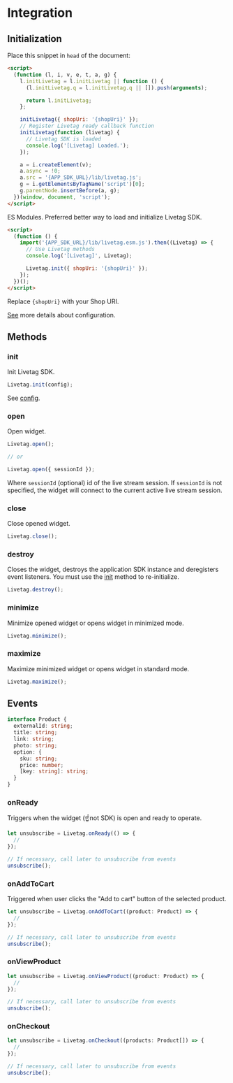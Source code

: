 # Integration

## Initialization

Place this snippet in `head` of the document:

```html
<script>
  (function (l, i, v, e, t, a, g) {
    l.initLivetag = l.initLivetag || function () {
      (l.initLivetag.q = l.initLivetag.q || []).push(arguments);

      return l.initLivetag;
    };

    initLivetag({ shopUri: '{shopUri}' });
    // Register Livetag ready callback function
    initLivetag(function (livetag) {
      // Livetag SDK is loaded
      console.log('[Livetag] Loaded.');
    });

    a = i.createElement(v);
    a.async = !0;
    a.src = '{APP_SDK_URL}/lib/livetag.js';
    g = i.getElementsByTagName('script')[0];
    g.parentNode.insertBefore(a, g);
  })(window, document, 'script');
</script>
```

ES Modules.
Preferred better way to load and initialize Livetag SDK.
```html
<script>
  (function () {
    import('{APP_SDK_URL}/lib/livetag.esm.js').then((Livetag) => {
      // Use Livetag methods
      console.log('[Livetag]', Livetag);

      Livetag.init({ shopUri: '{shopUri}' });
    });
  })();
</script>
```

Replace `{shopUri}` with your Shop URI.

[See](../config/README.md) more details about configuration.

## Methods

### init
Init Livetag SDK.
```js
Livetag.init(config);
```
See [config](../config/README.md).

### open
Open widget.
```js
Livetag.open();

// or

Livetag.open({ sessionId });
```
Where `sessionId` (optional) id of the live stream session.
If `sessionId` is not specified, the widget will connect to the current active live stream session.

### close
Close opened widget.
```js
Livetag.close();
```

### destroy
Closes the widget, destroys the application SDK instance and deregisters event listeners. You must use the [init](#init) method to re-initialize.
```js
Livetag.destroy();
```

### minimize
Minimize opened widget or opens widget in minimized mode.
```js
Livetag.minimize();
```

### maximize
Maximize minimized widget or opens widget in standard mode.
```js
Livetag.maximize();
```

## Events

```typescript
interface Product {
  externalId: string;
  title: string;
  link: string;
  photo: string;
  option: {
    sku: string;
    price: number;
    [key: string]: string;
  }
}
```

### onReady
Triggers when the widget (☝️not SDK) is open and ready to operate.
```typescript
let unsubscribe = Livetag.onReady(() => {
  //
});

// If necessary, call later to unsubscribe from events
unsubscribe();
```

### onAddToCart
Triggered when user clicks the "Add to cart" button of the selected product.
```typescript
let unsubscribe = Livetag.onAddToCart((product: Product) => {
  //
});

// If necessary, call later to unsubscribe from events
unsubscribe();
```

### onViewProduct

```typescript
let unsubscribe = Livetag.onViewProduct((product: Product) => {
  //
});

// If necessary, call later to unsubscribe from events
unsubscribe();
```

### onCheckout

```typescript
let unsubscribe = Livetag.onCheckout((products: Product[]) => {
  //
});

// If necessary, call later to unsubscribe from events
unsubscribe();
```
